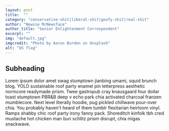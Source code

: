 ```yaml
---
layout: post
title:  ""
category: "conservative-shit|liberal-shit|goofy-shit|real-shit"
author: "Newsie McNewsface"
author_title: "Senior Enlightenment Correspondent"
excerpt: ""
img: "default.jpg"
imgcredit: "Photo by Aaron Burden on Unsplash"
alt: "US flag"
---
```


## Subheading

Lorem ipsum dolor amet swag stumptown jianbing umami, squid brunch blog. YOLO sustainable roof party enamel pin letterpress aesthetic normcore readymade prism. Twee gastropub cray knausgaard four dollar toast stumptown PBR&B deep v echo park chia activated charcoal franzen mumblecore. Next level literally hoodie, pug pickled chillwave pour-over chia. You probably haven't heard of them tumblr flexitarian heirloom vinyl. Ramps shabby chic roof party irony fanny pack. Shoreditch kinfolk tbh cred mustache hot chicken man bun schlitz prism disrupt, chia migas snackwave.
